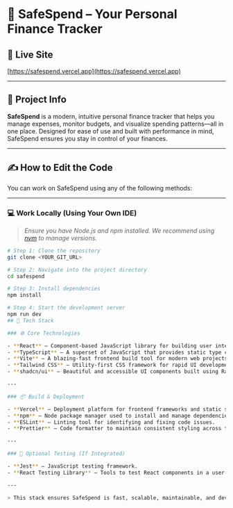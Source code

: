 # 💸 SafeSpend – Your Personal Finance Tracker

## 🔗 Live Site  
[https://safespend.vercel.app](https://safespend.vercel.app)

---

## 📘 Project Info

**SafeSpend** is a modern, intuitive personal finance tracker that helps you manage expenses, monitor budgets, and visualize spending patterns—all in one place. Designed for ease of use and built with performance in mind, SafeSpend ensures you stay in control of your finances.

---

## ✍️ How to Edit the Code

You can work on SafeSpend using any of the following methods:

---

### 💻 Work Locally (Using Your Own IDE)

> _Ensure you have Node.js and npm installed. We recommend using [nvm](https://github.com/nvm-sh/nvm#installing-and-updating) to manage versions._

```bash
# Step 1: Clone the repository
git clone <YOUR_GIT_URL>

# Step 2: Navigate into the project directory
cd safespend

# Step 3: Install dependencies
npm install

# Step 4: Start the development server
npm run dev
## 🧱 Tech Stack

### ⚙️ Core Technologies

- **React** – Component-based JavaScript library for building user interfaces.
- **TypeScript** – A superset of JavaScript that provides static type checking.
- **Vite** – A blazing-fast frontend build tool for modern web projects.
- **Tailwind CSS** – Utility-first CSS framework for rapid UI development.
- **shadcn/ui** – Beautiful and accessible UI components built using Radix and Tailwind CSS.

---

### 📦 Build & Deployment

- **Vercel** – Deployment platform for frontend frameworks and static sites.
- **npm** – Node package manager used to install and manage dependencies.
- **ESLint** – Linting tool for identifying and fixing code issues.
- **Prettier** – Code formatter to maintain consistent styling across the codebase.

---

### 🧪 Optional Testing (If Integrated)

- **Jest** – JavaScript testing framework.
- **React Testing Library** – Tools to test React components in a user-centric way.

---

> This stack ensures SafeSpend is fast, scalable, maintainable, and developer-friendly.
